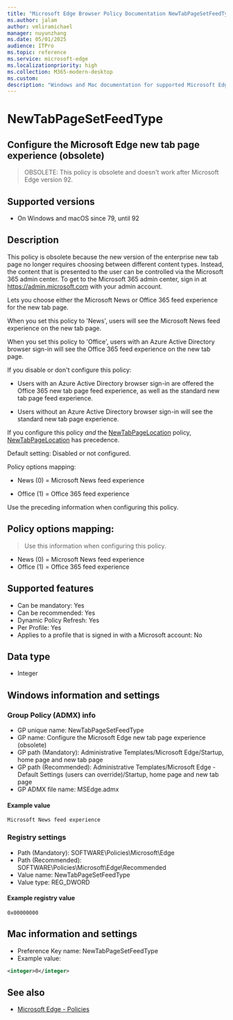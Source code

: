 ```yaml
---
title: "Microsoft Edge Browser Policy Documentation NewTabPageSetFeedType"
ms.author: jalam
author: vmliramichael
manager: nuyunzhang
ms.date: 05/01/2025
audience: ITPro
ms.topic: reference
ms.service: microsoft-edge
ms.localizationpriority: high
ms.collection: M365-modern-desktop
ms.custom:
description: "Windows and Mac documentation for supported Microsoft Edge Browser policy: Configure the Microsoft Edge new tab page experience (obsolete)"
---
```


<!--THIS FILE IS AUTOMATICALLY GENERATED. MANUAL CHANGES WILL BE OVERWRITTEN.-->
<!--Please contact the Microsoft Edge Manageability team with any questions.-->

# NewTabPageSetFeedType

## Configure the Microsoft Edge new tab page experience (obsolete)
> OBSOLETE: This policy is obsolete and doesn't work after Microsoft Edge version 92.

## Supported versions

- On Windows and macOS since 79, until 92

## Description

This policy is obsolete because the new version of the enterprise new tab page no longer requires choosing between different content types. Instead, the content that is presented to the user can be controlled via the Microsoft 365 admin center. To get to the Microsoft 365 admin center, sign in at https://admin.microsoft.com with your admin account.

Lets you choose either the Microsoft News or Office 365 feed experience for the new tab page.

When you set this policy to 'News', users will see the Microsoft News feed experience on the new tab page.

When you set this policy to 'Office', users with an Azure Active Directory browser sign-in will see the Office 365 feed experience on the new tab page.

If you disable or don't configure this policy:

- Users with an Azure Active Directory browser sign-in are offered the Office 365 new tab page feed experience, as well as the standard new tab page feed experience.

- Users without an Azure Active Directory browser sign-in will see the standard new tab page experience.

If you configure this policy *and* the [NewTabPageLocation](NewTabPageLocation.md) policy, [NewTabPageLocation](NewTabPageLocation.md) has precedence.

Default setting:  Disabled or not configured.

Policy options mapping:

* News (0) = Microsoft News feed experience

* Office (1) = Office 365 feed experience

Use the preceding information when configuring this policy.

## Policy options mapping:
> Use this information when configuring this policy.

- News (0) = Microsoft News feed experience
- Office (1) = Office 365 feed experience

## Supported features

- Can be mandatory: Yes
- Can be recommended: Yes
- Dynamic Policy Refresh: Yes
- Per Profile: Yes
- Applies to a profile that is signed in with a Microsoft account: No

## Data type

- Integer

## Windows information and settings

### Group Policy (ADMX) info

- GP unique name: NewTabPageSetFeedType
- GP name: Configure the Microsoft Edge new tab page experience (obsolete)
- GP path (Mandatory): Administrative Templates/Microsoft Edge/Startup, home page and new tab page
- GP path (Recommended): Administrative Templates/Microsoft Edge - Default Settings (users can override)/Startup, home page and new tab page
- GP ADMX file name: MSEdge.admx

#### Example value

```
Microsoft News feed experience
```

### Registry settings

- Path (Mandatory): SOFTWARE\Policies\Microsoft\Edge
- Path (Recommended): SOFTWARE\Policies\Microsoft\Edge\Recommended
- Value name: NewTabPageSetFeedType
- Value type: REG_DWORD

#### Example registry value

```
0x00000000
```


## Mac information and settings

- Preference Key name: NewTabPageSetFeedType
- Example value:

```xml
<integer>0</integer>
```

## See also
- [Microsoft Edge - Policies](../microsoft-edge-policies.md)
